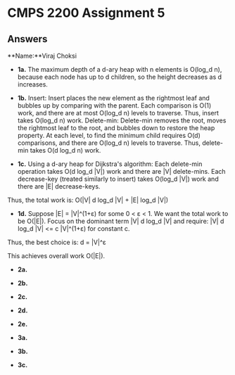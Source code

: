 # CMPS 2200 Assignment 5
## Answers

**Name:**Viraj Choksi





- **1a.** The maximum depth of a d-ary heap with n elements is O(log_d n), because each node has up to d children, so the height decreases as d increases.


- **1b.** Insert: Insert places the new element as the rightmost leaf and bubbles up by comparing with the parent. Each comparison is O(1) work, and there are at most O(log_d n) levels to traverse.
Thus, insert takes O(log_d n) work.
Delete-min:
Delete-min removes the root, moves the rightmost leaf to the root, and bubbles down to restore the heap property.
At each level, to find the minimum child requires O(d) comparisons, and there are O(log_d n) levels to traverse.
Thus, delete-min takes O(d log_d n) work.


- **1c.** Using a d-ary heap for Dijkstra's algorithm:
Each delete-min operation takes O(d log_d |V|) work and there are |V| delete-mins.
Each decrease-key (treated similarly to insert) takes O(log_d |V|) work and there are |E| decrease-keys.

Thus, the total work is: O(|V| d log_d |V| + |E| log_d |V|)


- **1d.** Suppose |E| = |V|^(1+ε) for some 0 < ε < 1.
We want the total work to be O(|E|).
Focus on the dominant term |V| d log_d |V| and require: |V| d log_d |V| <= c |V|^(1+ε) for constant c.

Thus, the best choice is: d = |V|^ε

This achieves overall work O(|E|).


- **2a.**


- **2b.**


- **2c.**

- **2d.**

- **2e.**



- **3a.**


- **3b.**


- **3c.**
